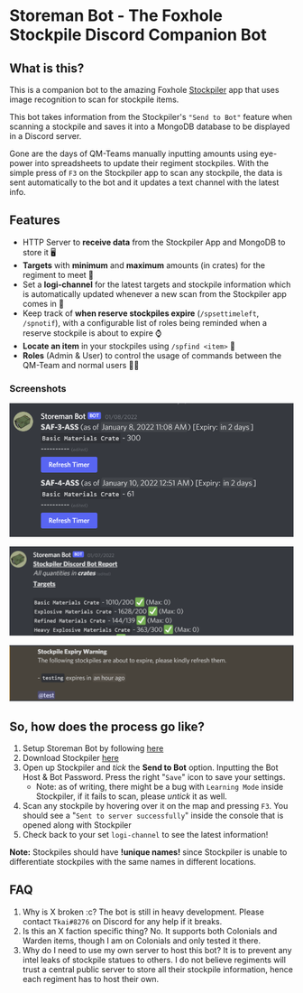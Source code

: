# Storeman Bot - The Foxhole Stockpile Discord Companion Bot

## What is this?

This is a companion bot to the amazing Foxhole [Stockpiler](https://github.com/tehruttiger/Stockpiler/tree/master) app that uses image recognition to scan for stockpile items.

This bot takes information from the Stockpiler's `"Send to Bot"` feature when scanning a stockpile and saves it into a MongoDB database to be displayed in a Discord server.

Gone are the days of QM-Teams manually inputting amounts using eye-power into spreadsheets to update their regiment stockpiles. With the simple press of `F3` on the Stockpiler app to scan any stockpile, the data is sent automatically to the bot and it updates a text channel with the latest info.

## Features

- HTTP Server to **receive data** from the Stockpiler App and MongoDB to store it 🖥
- **Targets** with **minimum** and **maximum** amounts (in crates) for the regiment to meet 🎯
- Set a **logi-channel** for the latest targets and stockpile information which is automatically updated whenever a new scan from the Stockpiler app comes in 🚚
- Keep track of **when reserve stockpiles expire** (`/spsettimeleft`, `/spnotif`), with a configurable list of roles being reminded when a reserve stockpile is about to expire ⌚
- **Locate an item** in your stockpiles using `/spfind <item>` 🔎
- **Roles** (Admin & User) to control the usage of commands between the QM-Team and normal users 👨‍⚖️

### Screenshots

![](screenshots/1.png)

![](screenshots/2.png)

![](screenshots/3.png)

## So, how does the process go like?

1. Setup Storeman Bot by following [here](https://github.com/Tkaixiang/Storeman-Bot/wiki/Setting-up-Storeman-Bot)
2. Download Stockpiler [here](https://github.com/tehruttiger/Stockpiler/releases/tag/v1.1.1b) 
3. Open up Stockpiler and _tick_ the **Send to Bot** option. Inputting the Bot Host & Bot Password. Press the right "`Save`" icon to save your settings.
   - Note: as of writing, there might be a bug with `Learning Mode` inside Stockpiler, if it fails to scan, please _untick_ it as well.
4. Scan any stockpile by hovering over it on the map and pressing `F3`. You should see a "`Sent to server successfully`" inside the console that is opened along with Stockpiler
5. Check back to your set `logi-channel` to see the latest information!

**Note:** Stockpiles should have **!unique names!** since Stockpiler is unable to differentiate stockpiles with the same names in different locations.

## FAQ

1. Why is X broken :c?
   The bot is still in heavy development. Please contact `Tkai#8276` on Discord for any help if it breaks.
2. Is this an X faction specific thing?
   No. It supports both Colonials and Warden items, though I am on Colonials and only tested it there.
3. Why do I need to use my own server to host this bot?
   It is to prevent any intel leaks of stockpile statues to others. I do not believe regiments will trust a central public server to store all their stockpile information, hence each regiment has to host their own.
